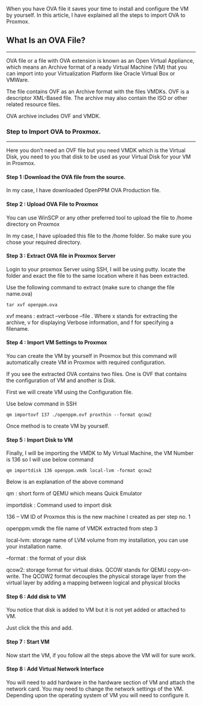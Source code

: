 When you have OVA file it saves your time to install and configure the VM by yourself. In this article, I have explained all the steps to import OVA to Proxmox.
</br>

## What Is an OVA File?
---
OVA file or a file with OVA extension is known as an Open Virtual Appliance, which means an Archive format of a ready Virtual Machine (VM) that you can import into your Virtualization Platform like Oracle Virtual Box or VMWare.

The file contains OVF as an Archive format with the files VMDKs. OVF is a descriptor XML-Based file. The archive may also contain the ISO or other related resource files.

OVA archive includes OVF and VMDK.
</br>


### Step to Import OVA to Proxmox.
---
Here you don’t need an OVF file but you need VMDK which is the Virtual Disk, you need to you that disk to be used as your Virtual Disk for your VM in Proxmox. 
</br>

#### Step 1 :Download the OVA file from the source.

In my case, I have downloaded OpenPPM OVA Production file.
</br>

#### Step 2 : Upload OVA File to Proxmox

You can use WinSCP or any other preferred tool to upload the file to /home directory on Proxmox


In my case, I have uploaded this file to the /home folder. So make sure you chose your required directory.
</br>

#### Step 3 : Extract OVA file in Proxmox Server

Login to your proxmox Server using SSH, I will be using putty. locate the folder and exact the file to the same location where it has been extracted.

Use the following command to extract (make sure to change the file name.ova)

```tar xvf openppm.ova```
</br>

xvf means : extract –verbose –file . Where x stands for extracting the archive, v for displaying Verbose information, and f for specifying a filename.


#### Step 4 : Import VM Settings to Proxmox

You can create the VM by yourself in Proxmox but this command will automatically create VM in Proxmox with required configuration.

If you see the extracted OVA contains two files. One is OVF that contains the configuration of VM and another is Disk.

First we will create VM using the Configuration file.

Use below command in SSH

```qm importovf 137 ./openppm.ovf proxthin --format qcow2```
</br>

Once method is to create VM by yourself.

#### Step 5 : Import Disk to VM

Finally, I will be importing the VMDK to My Virtual Machine, the VM Number is 136 so I will use below command

```qm importdisk 136 openppm.vmdk local-lvm -format qcow2```

Below is an explanation of the above command

qm : short form of QEMU which means Quick Emulator

importdisk : Command used to import disk

136 – VM ID of Proxmox this is the new machine I created as per step no. 1

openppm.vmdk the file name of VMDK extracted from step 3

local-lvm: storage name of LVM volume from my installation, you can use your installation name.

–format : the format of your disk

qcow2: storage format for virtual disks. QCOW stands for QEMU copy-on-write. The QCOW2 format decouples the physical storage layer from the virtual layer by adding a mapping between logical and physical blocks


#### Step 6 : Add disk to VM

You notice that disk is added to VM but it is not yet added or attached to VM.

Just click the this and add.

#### Step 7 : Start VM

Now start the VM, if you follow all the steps above the VM will for sure work.

#### Step 8 : Add Virtual Network Interface

You will need to add hardware in the hardware section of VM and attach the network card. You may need to change the network settings of the VM. Depending upon the operating system of VM you will need to configure it.

